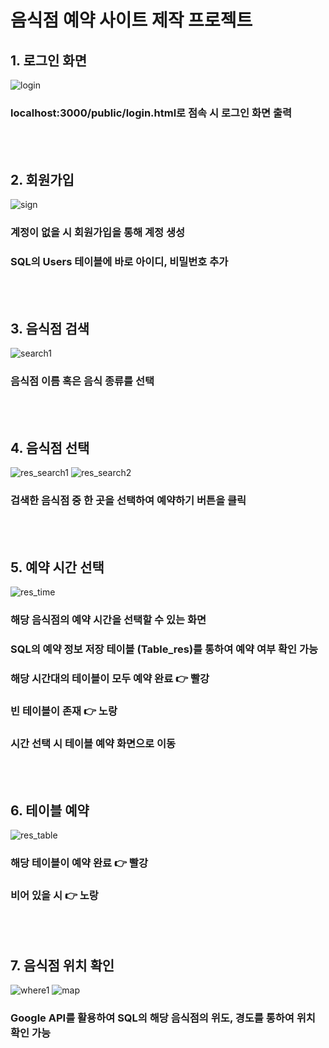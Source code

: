 # 음식점 예약 사이트 제작 프로젝트
## 1. 로그인 화면
![login](https://github.com/meejeei/Restaurant-reservation/assets/133334322/258d9fcd-1c64-454e-b798-5258ba654b83)
### localhost:3000/public/login.html로 점속 시 로그인 화면 출력
<br/><br/>

## 2. 회원가입 
![sign](https://github.com/meejeei/Restaurant-reservation/assets/133334322/d2149faa-58bc-4df4-9fb8-915dc6b3ec1d)
### 계정이 없을 시 회원가입을 통해 계정 생성 
### SQL의 Users 테이블에 바로 아이디, 비밀번호 추가
<br/><br/>

## 3. 음식점 검색
![search1](https://github.com/meejeei/Restaurant-reservation/assets/133334322/56487b9c-3de7-43b0-b907-eb6a9fbaeb1d)
### 음식점 이름 혹은 음식 종류를 선택
<br/><br/>

## 4. 음식점 선택
![res_search1](https://github.com/meejeei/Restaurant-reservation/assets/133334322/50372857-2bdd-45fe-8994-26b45442c9f0)
![res_search2](https://github.com/meejeei/Restaurant-reservation/assets/133334322/23b02567-b433-47ea-b2e1-9dc4903b6220)
### 검색한 음식점 중 한 곳을 선택하여 예약하기 버튼을 클릭
<br/><br/>

## 5. 예약 시간 선택
![res_time](https://github.com/meejeei/Restaurant-reservation/assets/133334322/cfadc767-aebe-4c63-97eb-930ec20be529)
### 해당 음식점의 예약 시간을 선택할 수 있는 화면
### SQL의 예약 정보 저장 테이블 (Table_res)를 통하여 예약 여부 확인 가능
### 해당 시간대의 테이블이 모두 예약 완료 :point_right: 빨강
###                     빈 테이블이 존재 :point_right: 노랑
### 시간 선택 시 테이블 예약 화면으로 이동
<br/><br/>

## 6. 테이블 예약
![res_table](https://github.com/meejeei/Restaurant-reservation/assets/133334322/41bcd4a2-30cc-4e6d-a48c-472e15ee1e82)
### 해당 테이블이 예약 완료 :point_right: 빨강
###            비어 있을 시 :point_right: 노랑
<br/><br/>

## 7. 음식점 위치 확인 
![where1](https://github.com/meejeei/Restaurant-reservation/assets/133334322/a49668a5-f6c6-4883-b296-aeba3d3921a6)
![map](https://github.com/meejeei/Restaurant-reservation/assets/133334322/d6f577b8-bd93-4e5a-bbfa-aa1035a7412e)
### Google API를 활용하여 SQL의 해당 음식점의 위도, 경도를 통하여 위치 확인 가능
